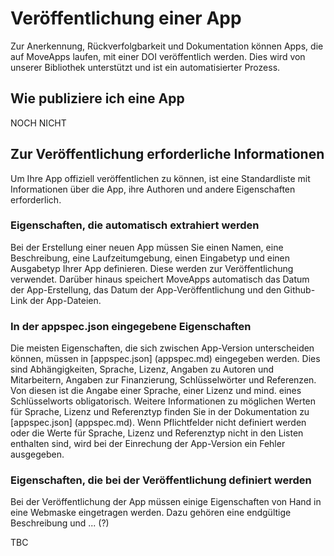 # Veröffentlichung einer App

Zur Anerkennung, Rückverfolgbarkeit und Dokumentation können Apps, die auf MoveApps laufen, mit einer DOI veröffentlich werden. Dies wird von unserer Bibliothek unterstützt und ist ein automatisierter Prozess.


## Wie publiziere ich eine App
NOCH NICHT


## Zur Veröffentlichung erforderliche Informationen
Um Ihre App offiziell veröffentlichen zu können, ist eine Standardliste mit Informationen über die App, ihre Authoren und andere Eigenschaften erforderlich.

### Eigenschaften, die automatisch extrahiert werden
Bei der Erstellung einer neuen App müssen Sie einen Namen, eine Beschreibung, eine Laufzeitumgebung, einen Eingabetyp und einen Ausgabetyp Ihrer App definieren. Diese werden zur Veröffentlichung verwendet. Darüber hinaus speichert MoveApps automatisch das Datum der App-Erstellung, das Datum der App-Veröffentlichung und den Github-Link der App-Dateien.


### In der appspec.json eingegebene Eigenschaften
Die meisten Eigenschaften, die sich zwischen App-Version unterscheiden können, müssen in [appspec.json] (appspec.md) eingegeben werden. Dies sind Abhängigkeiten, Sprache, Lizenz, Angaben zu Autoren und Mitarbeitern, Angaben zur Finanzierung, Schlüsselwörter und Referenzen. Von diesen ist die Angabe einer Sprache, einer Lizenz und mind. eines Schlüsselworts obligatorisch. Weitere Informationen zu möglichen Werten für Sprache, Lizenz und Referenztyp finden Sie in der Dokumentation zu [appspec.json] (appspec.md). Wenn Pflichtfelder nicht definiert werden oder die Werte für Sprache, Lizenz und Referenztyp nicht in den Listen enthalten sind, wird bei der Einrechung der App-Version ein Fehler ausgegeben.

### Eigenschaften, die bei der Veröffentlichung definiert werden
Bei der Veröffentlichung der App müssen einige Eigenschaften von Hand in eine Webmaske eingetragen werden. Dazu gehören eine endgültige Beschreibung und ... (?)

TBC